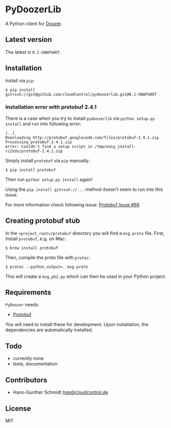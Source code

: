 # PyDoozerLib

A Python client for [Doozer](https://github.com/ha/doozerd).

## Latest version

The latest is `0.1-SNAPSHOT`.

## Installation

Install via `pip`:

	$ pip install git+ssh://git@github.com/cloudControl/pydoozerlib.git@0.1-SNAPSHOT

### Installation error with protobuf 2.4.1

There is a case when you try to install `pydoozerlib` via `python setup.py install` and run into following error:

    [..]
    Downloading http://protobuf.googlecode.com/files/protobuf-2.4.1.zip
    Processing protobuf-2.4.1.zip
    error: Couldn't find a setup script in /tmp/easy_install-riZxUs/protobuf-2.4.1.zip

Simply install `protobuf` via `pip` manually:

    $ pip install protobuf

Then run `python setup.py install` again!

Using the `pip install git+ssh://...` method doesn't seem to run into this issue.

For more information check following issue: [Protobuf Issue #66](http://code.google.com/p/protobuf/issues/detail?id=66)

## Creating protobuf stub

In the `<project_root>/protobuf` directory you will find a `msg.proto` file. First, install `protobuf`, e.g. on Mac:

	$ brew install protobuf

Then, compile the proto file with `protoc`:

	$ protoc --python_output=. msg.proto

This will create a `msg_pb2.py` which can then be used in your Python project.

## Requirements

`PyDoozer` needs:

- [Protobuf](http://code.google.com/p/protobuf)

You will need to install these for development. Upon installation, the dependencies are automatically installed.

## Todo

 * currently none
 * tests, documentation

## Contributors

 * Hans-Gunther Schmidt <hgs@cloudcontrol.de>

## License

MIT